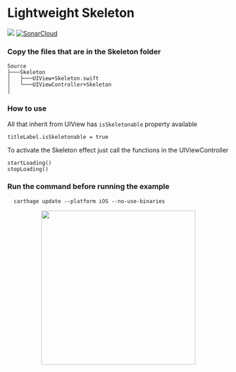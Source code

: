 # Lightweight Skeleton

![](https://github.com/lucabelezal/Skeleton/workflows/GitHubActions/badge.svg)
[![SonarCloud](https://sonarcloud.io/images/project_badges/sonarcloud-white.svg)](https://sonarcloud.io/dashboard?id=lucabelezal_Skeleton)

### Copy the files that are in the Skeleton folder

```
Source    
├───Skeleton
│   ├───UIView+Skeleton.swift
│   └───UIViewController+Skeleton
│
```

### How to use


All that inherit from UIView has `isSkeletonable` property available

```
titleLabel.isSkeletonable = true
```

To activate the Skeleton effect just call the functions in the UIViewController

```
startLoading()
stopLoading()
```

### Run the command before running the example

```
  carthage update --platform iOS --no-use-binaries
```

<p align="center">
  <img src="https://github.com/lucabelezal/Skeleton/blob/master/GIF/skeleton.gif" width="350"/>
</p>

